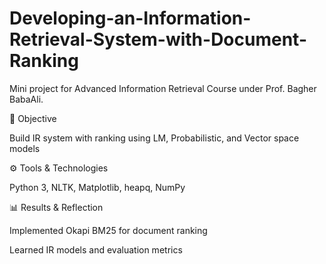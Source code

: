 # Developing-an-Information-Retrieval-System-with-Document-Ranking
Mini project for Advanced Information Retrieval Course under Prof. Bagher BabaAli.

🎯 Objective

Build IR system with ranking using LM, Probabilistic, and Vector space models

⚙️ Tools & Technologies

Python 3, NLTK, Matplotlib, heapq, NumPy

📊 Results & Reflection

Implemented Okapi BM25 for document ranking

Learned IR models and evaluation metrics
